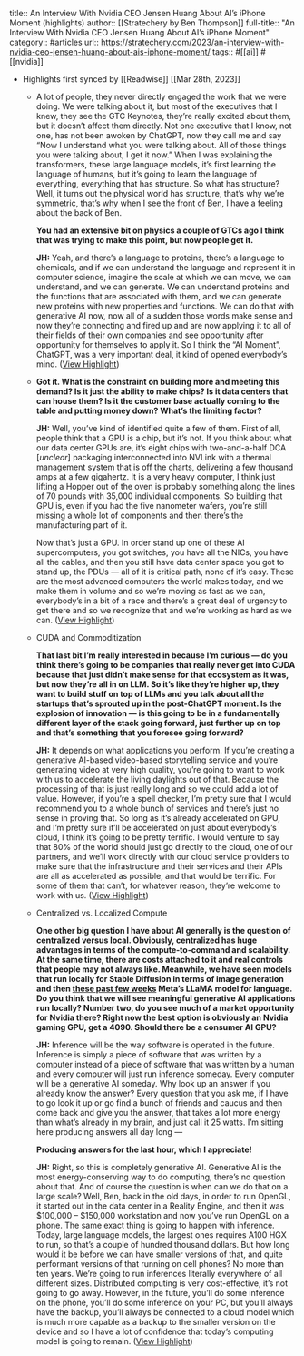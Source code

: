title:: An Interview With Nvidia CEO Jensen Huang About AI’s iPhone Moment (highlights)
author:: [[Stratechery by Ben Thompson]]
full-title:: "An Interview With Nvidia CEO Jensen Huang About AI’s iPhone Moment"
category:: #articles
url:: https://stratechery.com/2023/an-interview-with-nvidia-ceo-jensen-huang-about-ais-iphone-moment/
tags:: #[[ai]] #[[nvidia]]

- Highlights first synced by [[Readwise]] [[Mar 28th, 2023]]
	- A lot of people, they never directly engaged the work that we were doing. We were talking about it, but most of the executives that I knew, they see the GTC Keynotes, they’re really excited about them, but it doesn’t affect them directly. Not one executive that I know, not one, has not been awoken by ChatGPT, now they call me and say “Now I understand what you were talking about. All of those things you were talking about, I get it now.” When I was explaining the transformers, these large language models, it’s first learning the language of humans, but it’s going to learn the language of everything, everything that has structure. So what has structure? Well, it turns out the physical world has structure, that’s why we’re symmetric, that’s why when I see the front of Ben, I have a feeling about the back of Ben.
	  
	  **You had an extensive bit on physics a couple of GTCs ago I think that was trying to make this point, but now people get it.**
	  
	  **JH:** Yeah, and there’s a language to proteins, there’s a language to chemicals, and if we can understand the language and represent it in computer science, imagine the scale at which we can move, we can understand, and we can generate. We can understand proteins and the functions that are associated with them, and we can generate new proteins with new properties and functions. We can do that with generative AI now, now all of a sudden those words make sense and now they’re connecting and fired up and are now applying it to all of their fields of their own companies and see opportunity after opportunity for themselves to apply it. So I think the “AI Moment”, ChatGPT, was a very important deal, it kind of opened everybody’s mind. ([View Highlight](https://read.readwise.io/read/01gwe057yjwmyyxh2nnxf01kf5))
	- **Got it. What is the constraint on building more and meeting this demand? Is it just the ability to make chips? Is it data centers that can house them? Is it the customer base actually coming to the table and putting money down? What’s the limiting factor?**
	  
	  **JH:** Well, you’ve kind of identified quite a few of them. First of all, people think that a GPU is a chip, but it’s not. If you think about what our data center GPUs are, it’s eight chips with two-and-a-half DCA [*unclear*] packaging interconnected into NVLink with a thermal management system that is off the charts, delivering a few thousand amps at a few gigahertz. It is a very heavy computer, I think just lifting a Hopper out of the oven is probably something along the lines of 70 pounds with 35,000 individual components. So building that GPU is, even if you had the five nanometer wafers, you’re still missing a whole lot of components and then there’s the manufacturing part of it.
	  
	  Now that’s just a GPU. In order stand up one of these AI supercomputers, you got switches, you have all the NICs, you have all the cables, and then you still have data center space you got to stand up, the PDUs — all of it is critical path, none of it’s easy. These are the most advanced computers the world makes today, and we make them in volume and so we’re moving as fast as we can, everybody’s in a bit of a race and there’s a great deal of urgency to get there and so we recognize that and we’re working as hard as we can. ([View Highlight](https://read.readwise.io/read/01gwe0738mc7sy82myb0hrvw7n))
	- CUDA and Commoditization
	  
	  **That last bit I’m really interested in because I’m curious — do you think there’s going to be companies that really never get into CUDA because that just didn’t make sense for that ecosystem as it was, but now they’re all in on LLM. So it’s like they’re higher up, they want to build stuff on top of LLMs and you talk about all the startups that’s sprouted up in the post-ChatGPT moment. Is the explosion of innovation — is this going to be in a fundamentally different layer of the stack going forward, just further up on top and that’s something that you foresee going forward?**
	  
	  **JH:** It depends on what applications you perform. If you’re creating a generative AI-based video-based storytelling service and you’re generating video at very high quality, you’re going to want to work with us to accelerate the living daylights out of that. Because the processing of that is just really long and so we could add a lot of value. However, if you’re a spell checker, I’m pretty sure that I would recommend you to a whole bunch of services and there’s just no sense in proving that. So long as it’s already accelerated on GPU, and I’m pretty sure it’ll be accelerated on just about everybody’s cloud, I think it’s going to be pretty terrific. I would venture to say that 80% of the world should just go directly to the cloud, one of our partners, and we’ll work directly with our cloud service providers to make sure that the infrastructure and their services and their APIs are all as accelerated as possible, and that would be terrific. For some of them that can’t, for whatever reason, they’re welcome to work with us. ([View Highlight](https://read.readwise.io/read/01gwe09e2pnzzzh2x9522xpjws))
	- Centralized vs. Localized Compute
	  
	  **One other big question I have about AI generally is the question of centralized versus local. Obviously, centralized has huge advantages in terms of the compute-to-command and scalability. At the same time, there are costs attached to it and real controls that people may not always like. Meanwhile, we have seen models that run locally for Stable Diffusion in terms of image generation and then [these past few weeks](https://stratechery.com/2023/gpt-4-google-adds-ai-to-productivity-apps-local-language-models/) Meta’s LLaMA model for language. Do you think that we will see meaningful generative AI applications run locally? Number two, do you see much of a market opportunity for Nvidia there? Right now the best option is obviously an Nvidia gaming GPU, get a 4090. Should there be a consumer AI GPU?**
	  
	  **JH:** Inference will be the way software is operated in the future. Inference is simply a piece of software that was written by a computer instead of a piece of software that was written by a human and every computer will just run inference someday. Every computer will be a generative AI someday. Why look up an answer if you already know the answer? Every question that you ask me, if I have to go look it up or go find a bunch of friends and caucus and then come back and give you the answer, that takes a lot more energy than what’s already in my brain, and just call it 25 watts. I’m sitting here producing answers all day long —
	  
	  **Producing answers for the last hour, which I appreciate!**
	  
	  **JH:** Right, so this is completely generative AI. Generative AI is the most energy-conserving way to do computing, there’s no question about that. And of course the question is when can we do that on a large scale? Well, Ben, back in the old days, in order to run OpenGL, it started out in the data center in a Reality Engine, and then it was $100,000 – $150,000 workstation and now you’ve run OpenGL on a phone. The same exact thing is going to happen with inference. Today, large language models, the largest ones requires A100 HGX to run, so that’s a couple of hundred thousand dollars. But how long would it be before we can have smaller versions of that, and quite performant versions of that running on cell phones? No more than ten years. We’re going to run inferences literally everywhere of all different sizes. Distributed computing is very cost-effective, it’s not going to go away. However, in the future, you’ll do some inference on the phone, you’ll do some inference on your PC, but you’ll always have the backup, you’ll always be connected to a cloud model which is much more capable as a backup to the smaller version on the device and so I have a lot of confidence that today’s computing model is going to remain. ([View Highlight](https://read.readwise.io/read/01gwe0a13x6hrh2ynmhe8gs2zh))